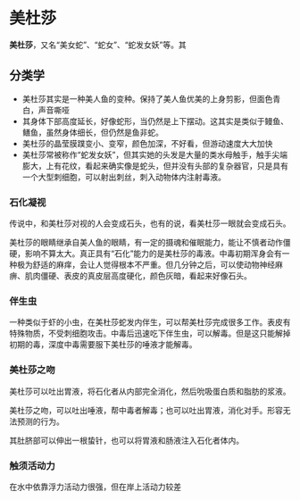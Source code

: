 # 美杜莎

**美杜莎**，又名“美女蛇”、“蛇女”、“蛇发女妖”等。其

## 分类学

* 美杜莎其实是一种美人鱼的变种。保持了美人鱼优美的上身剪影，但面色青白，声音嘶哑
* 其身体下部高度延长，好像蛇形，当仍然是上下摆动。这其实是类似于鳗鱼、鳝鱼，虽然身体细长，但仍然是鱼非蛇。
* 美杜莎的晶莹膜蹼变小、变窄，颜色加深，不好看，但游动速度大大加快
* 美杜莎常被称作“蛇发女妖”，但其实她的头发是大量的类水母触手，触手尖端膨大，上有花纹，看起来确实像是蛇头，但并没有头部的复杂器官，只是具有一个大型刺细胞，可以射出刺丝，刺入动物体内注射毒液。

### 石化凝视

传说中，和美杜莎对视的人会变成石头，也有的说，看美杜莎一眼就会变成石头。

美杜莎的眼睛继承自美人鱼的眼睛，有一定的摄魂和催眠能力，能让不慎者动作僵硬，影响不算太大。真正具有“石化”能力的是美杜莎的毒液。中毒初期浑身会有一种极为舒适的麻痒，会让人觉得根本不严重。但几分钟之后，可以使动物神经麻痹、肌肉僵硬、表皮的真皮层高度硬化，颜色灰暗，看起来好像石头。

### 伴生虫

一种类似于虾的小虫，在美杜莎蛇发内伴生，可以帮美杜莎完成很多工作。表皮有特殊物质，不受刺细胞攻击。中毒后迅速吃下伴生虫，可以解毒。但是这只能解掉初期的毒，深度中毒需要服下美杜莎的唾液才能解毒。

### 美杜莎之吻

美杜莎可以吐出胃液，将石化者从内部完全消化，然后吮吸蛋白质和脂肪的浆液。

美杜莎之吻，可以吐出唾液，帮中毒者解毒；也可以吐出胃液，消化对手。形容无法预测的行为。

其肚脐部可以伸出一根蛰针，也可以将胃液和肠液注入石化者体内。

### 触须活动力

在水中依靠浮力活动力很强，但在岸上活动力较差